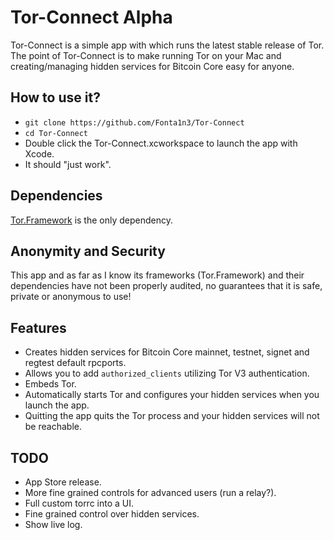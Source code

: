 #  Tor-Connect Alpha

Tor-Connect is a simple app with which runs the latest stable release of Tor.
The point of Tor-Connect is to make running Tor on your Mac and creating/managing 
hidden services for Bitcoin Core easy for anyone. 

## How to use it?
- `git clone https://github.com/Fonta1n3/Tor-Connect`
- `cd Tor-Connect`
- Double click the Tor-Connect.xcworkspace to launch the app with Xcode.
- It should "just work".

## Dependencies
[Tor.Framework](https://github.com/iCepa/Tor.framework) is the only dependency.

## Anonymity and Security
This app and as far as I know its frameworks (Tor.Framework) and their dependencies 
have not been properly audited, no guarantees that it is safe, private or anonymous to use!

## Features
- Creates hidden services for Bitcoin Core mainnet, testnet, signet and regtest default rpcports.
- Allows you to add `authorized_clients` utilizing Tor V3 authentication.
- Embeds Tor.
- Automatically starts Tor and configures your hidden services when you launch the app.
- Quitting the app quits the Tor process and your hidden services will not be reachable.

## TODO
- App Store release.
- More fine grained controls for advanced users (run a relay?).
- Full custom torrc into a UI.
- Fine grained control over hidden services.
- Show live log.

